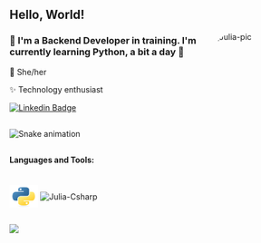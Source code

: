## Hello, World!
 <div>
    <img align="right" alt="Julia-pic" height="150" width="150" style="border-radius:50px;" src="https://blogger.googleusercontent.com/img/b/R29vZ2xl/AVvXsEjxj1JWX_LLspuOkqePVIH7y0Qod2pQbewWe0yVKe3fxXbaTO8BoIhtNYt_nZ_4waKKKhgNF5Ya-1yicVS9L6Mgw8AMsSFgJJ61RmFZQEMvLg2VEI0fnEkh9MYUmCpL2sYhu-BlT7BompHDHtpqzFW0rkU3BpWD2H_uuEuL1pnFHIIQRXQNcX8I1H8fug/s320/Meu%20GIF.gif?width=676&height=676">
</div>

### 🧡 I'm a Backend Developer in training. I'm currently learning Python, a bit a day 🧡 

🍄 She/her

✨ Technology enthusiast


[![Linkedin Badge](https://img.shields.io/badge/-LinkedIn-blue?style=flat-square&logo=Linkedin&logoColor=white&link=https://www.linkedin.com/in/juliasofreio/)](https://www.linkedin.com/in/juliasofreio/) 

##

![Snake animation](https://github.com/juliasofreio/juliasofreio/blob/output/github-contribution-grid-snake.svg)

##

#### Languages and Tools:
<div style="display: inline_block"><br>
  <img align="center" alt="Julia-Python" height="40" width="50" src="https://raw.githubusercontent.com/devicons/devicon/master/icons/python/python-original.svg">
  <img align="center" alt="Julia-Csharp" height="70" width="80" src="https://cdn.jsdelivr.net/gh/devicons/devicon/icons/git/git-plain-wordmark.svg">
 </div>
 
##
<div>
    <a href="http://github.com/juliasofreio">
    <img height="180em" src="https://github-readme-stats.vercel.app/api?username=juliasofreio&show_icons=true&theme=dracula&include_all_commits=true&count_private=true"/>   
</div>
